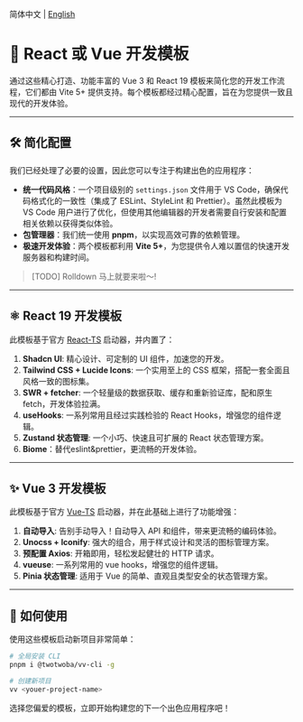 简体中文 | [English](README.md)

# 🚀 React 或 Vue 开发模板

通过这些精心打造、功能丰富的 Vue 3 和 React 19 模板来简化您的开发工作流程，它们都由 Vite 5+ 提供支持。每个模板都经过精心配置，旨在为您提供一致且现代的开发体验。

---

## 🛠️ 简化配置

我们已经处理了必要的设置，因此您可以专注于构建出色的应用程序：

-   **统一代码风格**：一个项目级别的 `settings.json` 文件用于 VS Code，确保代码格式化的一致性（集成了 ESLint、StyleLint 和 Prettier）。虽然此模板为 VS Code 用户进行了优化，但使用其他编辑器的开发者需要自行安装和配置相关依赖以获得类似体验。
-   **包管理器**：我们统一使用 **pnpm**，以实现高效可靠的依赖管理。
-   **极速开发体验**：两个模板都利用 **Vite 5+**，为您提供令人难以置信的快速开发服务器和构建时间。

> [TODO] Rolldown 马上就要来啦～!

---

## ⚛️ React 19 开发模板

此模板基于官方 [React-TS](https://github.com/vitejs/vite/tree/main/packages/create-vite/template-react-ts) 启动器，并内置了：

1.  **Shadcn UI**: 精心设计、可定制的 UI 组件，加速您的开发。
2.  **Tailwind CSS + Lucide Icons**: 一个实用至上的 CSS 框架，搭配一套全面且风格一致的图标集。
3.  **SWR + fetcher**: 一个轻量级的数据获取、缓存和重新验证库，配和原生 fetch，开发体验拉满。
4.  **useHooks**: 一系列常用且经过实践检验的 React Hooks，增强您的组件逻辑。
5.  **Zustand 状态管理**: 一个小巧、快速且可扩展的 React 状态管理方案。
6.  **Biome**：替代eslint&prettier，更流畅的开发体验。

---

## ✨ Vue 3 开发模板

此模板基于官方 [Vue-TS](https://github.com/vitejs/vite/tree/main/packages/create-vite/template-vue-ts) 启动器，并在此基础上进行了功能增强：

1.  **自动导入**: 告别手动导入！自动导入 API 和组件，带来更流畅的编码体验。
2.  **Unocss + Iconify**: 强大的组合，用于样式设计和灵活的图标管理方案。
3.  **预配置 Axios**: 开箱即用，轻松发起健壮的 HTTP 请求。
4.  **vueuse**: 一系列常用的 vue hooks，增强您的组件逻辑。
5.  **Pinia 状态管理**: 适用于 Vue 的简单、直观且类型安全的状态管理方案。

---

## 🚀 如何使用

使用这些模板启动新项目非常简单：

```bash
# 全局安装 CLI
pnpm i @twotwoba/vv-cli -g

# 创建新项目
vv <youer-project-name>
```

选择您偏爱的模板，立即开始构建您的下一个出色应用程序吧！
